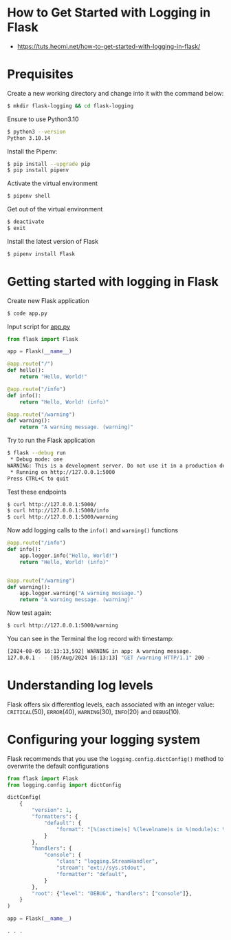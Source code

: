 # How to Get Started with Logging in Flask
* https://tuts.heomi.net/how-to-get-started-with-logging-in-flask/

# Prequisites

Create a new working directory and change into it with the command below:
```sh
$ mkdir flask-logging && cd flask-logging
```

Ensure to use Python3.10
```sh
$ python3 --version
Python 3.10.14
```

Install the Pipenv:
```sh
$ pip install --upgrade pip
$ pip install pipenv
```

Activate the virtual environment
```sh
$ pipenv shell
```

Get out of the virtual environment
```sh
$ deactivate
$ exit
```

Install the latest version of Flask
```sh
$ pipenv install Flask
```

# Getting started with logging in Flask

Create new Flask application
```sh
$ code app.py
```

Input script for [app.py](app.py)
```python
from flask import Flask

app = Flask(__name__)

@app.route("/")
def hello():
    return "Hello, World!"

@app.route("/info")
def info():
    return "Hello, World! (info)"

@app.route("/warning")
def warning():
    return "A warning message. (warning)"
```

Try to run the Flask application
```sh
$ flask --debug run
 * Debug mode: one
WARNING: This is a development server. Do not use it in a production deployment. Use a production WSGI server instead.
 * Running on http://127.0.0.1:5000
Press CTRL+C to quit
```

Test these endpoints
```sh
$ curl http://127.0.0.1:5000/
$ curl http://127.0.0.1:5000/info
$ curl http://127.0.0.1:5000/warning
```


Now add logging calls to the `info()` and `warning()` functions
```python
@app.route("/info")
def info():
    app.logger.info("Hello, World!")
    return "Hello, World! (info)"


@app.route("/warning")
def warning():
    app.logger.warning("A warning message.")
    return "A warning message. (warning)"
```

Now test again:
```sh
$ curl http://127.0.0.1:5000/warning
```

You can see in the Terminal the log record with timestamp:
```sh
[2024-08-05 16:13:13,592] WARNING in app: A warning message.
127.0.0.1 - - [05/Aug/2024 16:13:13] "GET /warning HTTP/1.1" 200 -
```


# Understanding log levels

Flask offers six differentlog levels, each associated with an integer value: `CRITICAL`(50), `ERROR`(40), `WARNING`(30), `INFO`(20) and `DEBUG`(10).


# Configuring your logging system

Flask recommends that you use the `logging.config.dictConfig()` method to overwrite the default configurations
```python
from flask import Flask
from logging.config import dictConfig

dictConfig(
    {
        "version": 1,
        "formatters": {
            "default": {
                "format": "[%(asctime)s] %(levelname)s in %(module)s: %(message)s",
            }
        },
        "handlers": {
            "console": {
                "class": "logging.StreamHandler",
                "stream": "ext://sys.stdout",
                "formatter": "default",
            }
        },
        "root": {"level": "DEBUG", "handlers": ["console"]},
    }
)

app = Flask(__name__)

. . .
```